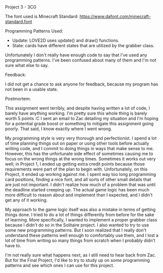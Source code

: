 Project 3 - 3CG

The font used is Minecraft Standard:
https://www.dafont.com/minecraft-standard.font

Programming Patterns Used:
- Update: LOVE2D uses update() and draw() functions.
- State: cards have different states that are utilized by the grabber class.

Unfortunately I don't really have enough code to say that I've used any programming patterns. I've been confused about many of them and I'm not sure what else to say.

Feedback:

I did not get a chance to ask anyone for feedback, because my program has not been in a usable state.

Postmortem:

This assignment went terribly, and despite having written a lot of code, I barely have anything working. I'm pretty sure this whole thing is barely worth 5 points :C
I sent an email to Zac detailing my situation and I'm hoping for a potential grade boost or something to mitigate this assignment going poorly. That said, I know exactly where I went wrong.

My programming style is very very thorough and perfectionist. I spend a lot of time planning things out on paper or using other tools before actually writing code, and I commit to doing things in ways that make sense to me. However, this has the unfortunate side effect of sometimes causing me to focus on the wrong things at the wrong times. Sometimes it works out very well; in Project 1, I ended up getting extra credit points because those requirements were part of the plan to begin with. Unfortunately, on this Project, it ended up working against me. I spent way too long programming card positions, finding a nice font, and all sorts of other small details that are just not important. I didn't realize how much of a problem that was until the deadline started creeping up. The actual game logic has been much more difficult to reason about and implement than I expected, and I didn't get any of it working.

My approach to the game logic itself was also a mistake in terms of getting things done. I tried to do a lot of things differently from before for the sake of learning. More specifically, I wanted to implement a proper grabber class because I didn't do so in the Solitaire project. I also wanted to try to use some new programming patterns. But I soon realized that I really don't understand these patterns well enough to comfortably use them, and I lost a lot of time from writing so many things from scratch when I probably didn't have to.

I'm not really sure what happens next, as I still need to hear back from Zac. But for the Final Project, I'd like to try to study up on some programming patterns and see which ones I can use for this project.
